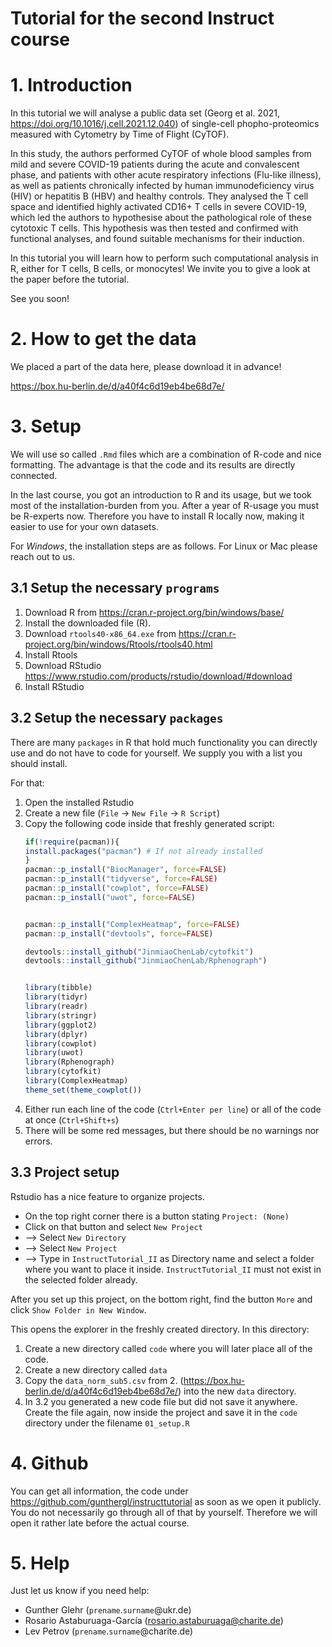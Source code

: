 # Tutorial for the second Instruct course

# 1. Introduction 
In this tutorial we will analyse a public data set (Georg et al. 2021, https://doi.org/10.1016/j.cell.2021.12.040) of single-cell phopho-proteomics measured with Cytometry by Time of Flight (CyTOF). 

In this study, the authors performed CyTOF of whole blood samples from mild and severe COVID-19 patients during the acute and convalescent phase, and patients with other acute respiratory infections (Flu-like illness), as well as patients chronically infected by human immunodeficiency virus (HIV) or hepatitis B (HBV) and healthy controls. They analysed the T cell space and identified highly activated CD16+ T cells in severe COVID-19, which led the authors to hypothesise about the pathological role of these cytotoxic T cells. This hypothesis was then tested and confirmed with functional analyses, and found suitable mechanisms for their induction.

In this tutorial you will learn how to perform such computational analysis in R, either for T cells, B cells, or monocytes!
We invite you to give a look at the paper before the tutorial.

See you soon!

# 2. How to get the data
We placed a part of the data here, please download it in advance! 

https://box.hu-berlin.de/d/a40f4c6d19eb4be68d7e/
# 3. Setup
We will use so called `.Rmd` files which are a combination of R-code and nice formatting. The advantage is that the code and its results are directly connected. 

In the last course, you got an introduction to R and its usage, but we took most of the installation-burden from you. After a year of R-usage you must be R-experts now. Therefore you have to install R locally now, making it easier to use for your own datasets. 

For _Windows_, the installation steps are as follows. For Linux or Mac please reach out to us. 

## 3.1 Setup the necessary `programs`
1. Download R from https://cran.r-project.org/bin/windows/base/
2. Install the downloaded file (R). 
3. Download `rtools40-x86_64.exe` from https://cran.r-project.org/bin/windows/Rtools/rtools40.html
4. Install Rtools
5. Download RStudio https://www.rstudio.com/products/rstudio/download/#download
6. Install RStudio 

## 3.2 Setup the necessary `packages`
There are many `packages` in R that hold much functionality you can directly use and do not have to code for yourself. We supply you with a list you should install. 

For that:

   1.  Open the installed Rstudio
   2.  Create a new file (`File` -> `New File` -> `R Script`)
   3.  Copy the following code inside that freshly generated script: 
        ```r
        if(!require(pacman)){
        install.packages("pacman") # If not already installed
        }
        pacman::p_install("BiocManager", force=FALSE)
        pacman::p_install("tidyverse", force=FALSE)
        pacman::p_install("cowplot", force=FALSE)
        pacman::p_install("uwot", force=FALSE)


        pacman::p_install("ComplexHeatmap", force=FALSE)
        pacman::p_install("devtools", force=FALSE)

        devtools::install_github("JinmiaoChenLab/cytofkit")
        devtools::install_github("JinmiaoChenLab/Rphenograph")


        library(tibble)
        library(tidyr)
        library(readr)
        library(stringr)
        library(ggplot2)
        library(dplyr)
        library(cowplot)
        library(uwot)
        library(Rphenograph)
        library(cytofkit)
        library(ComplexHeatmap)
        theme_set(theme_cowplot())
        ```
   4. Either run each line of the code (`Ctrl+Enter per line`) or all of the code at once (`Ctrl+Shift+s`)
   5. There will be some red messages, but there should be no warnings nor errors.

## 3.3 Project setup
Rstudio has a nice feature to organize projects. 

 - On the top right corner there is a button stating `Project: (None)`
 - Click on that button and select `New Project`
 - --> Select `New Directory`
 - --> Select `New Project`
 - --> Type in `InstructTutorial_II` as Directory name and select a folder where you want to place it inside. `InstructTutorial_II` must not exist in the selected folder already.

After you set up this project, on the bottom right, find the button `More` and click `Show Folder in New Window`. 

This opens the explorer in the freshly created directory. In this directory: 

1. Create a new directory called `code` where you will later place all of the code. 
2. Create a new directory called `data`
3. Copy the `data_norm_sub5.csv` from 2. (https://box.hu-berlin.de/d/a40f4c6d19eb4be68d7e/) into the new `data` directory. 
4. In 3.2 you generated a new code file but did not save it anywhere. Create the file again, now inside the project and save it in the `code` directory under the filename `01_setup.R`


# 4. Github 
You can get all information, the code under https://github.com/gunthergl/instructtutorial as soon as we open it publicly. You do not necessarily go through all of that by yourself. Therefore we will open it rather late before the actual course. 

# 5. Help
Just let us know if you need help: 

 - Gunther Glehr (`prename`.`surname`@ukr.de)
 - Rosario Astaburuaga-García (rosario.astaburuaga@charite.de)
 - Lev Petrov (`prename`.`surname`@charite.de)

